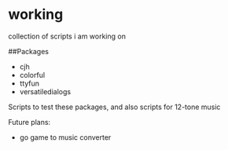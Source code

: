 # working
collection of scripts i am working on

##Packages
- cjh
- colorful
- ttyfun
- versatiledialogs

Scripts to test these packages, and also scripts for 12-tone music

Future plans:
- go game to music converter